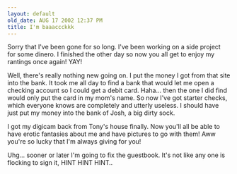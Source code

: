 ```yaml
---
layout: default
old_date: AUG 17 2002 12:37 PM
title: I'm baaaccckkk
---
```


Sorry that I've been gone for so long. I've been working on a side project for
some dinero. I finished the other day so now you all get to enjoy my rantings
once again! YAY!

Well, there's really nothing new going on. I put the money I got from that
site into the bank. It took me all day to find a bank that would let me open a
checking account so I could get a debit card. Haha... then the one I did find
would only put the card in my mom's name. So now I've got starter checks,
which everyone knows are completely and utterly useless. I should have just
put my money into the bank of Josh, a big dirty sock.

I got my digicam back from Tony's house finally. Now you'll all be able to
have erotic fantasies about me and have pictures to go with them! Aww you're
so lucky that I'm always giving for you!

Uhg... sooner or later I'm going to fix the guestbook. It's not like any one
is flocking to sign it, HINT HINT HINT..
